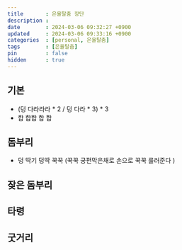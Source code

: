 ```yaml
---
title       : 은율탈춤 장단
description : 
date        : 2024-03-06 09:32:27 +0900
updated     : 2024-03-06 09:33:16 +0900
categories  : [personal, 은율탈춤]
tags        : [은율탈춤]
pin         : false
hidden      : true
---
```


## 기본 
- (덩 다라라라 * 2 / 덩 다라 * 3) * 3
- 합 합합 합 합

## 돔부리
- 덩 딱기 덩딱 꾹꾹 (꾹꾹 궁편막은채로 손으로 꾹꾹 룰러준다 )

## 잦은 돔부리

## 타령

## 굿거리
